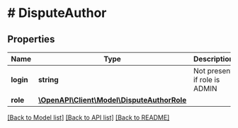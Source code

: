 # # DisputeAuthor

## Properties

Name | Type | Description | Notes
------------ | ------------- | ------------- | -------------
**login** | **string** | Not present if role is ADMIN | [optional] 
**role** | [**\OpenAPI\Client\Model\DisputeAuthorRole**](DisputeAuthorRole.md) |  | 

[[Back to Model list]](../../README.md#documentation-for-models) [[Back to API list]](../../README.md#documentation-for-api-endpoints) [[Back to README]](../../README.md)


